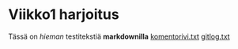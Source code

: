 # Viikko1 harjoitus
Tässä on *hieman* testitekstiä **markdownilla**
[komentorivi.txt](https://github.com/Jakoviz/ot-harjoitustyo/tree/master/laskarit/viikko1/komentorivi.txt)
[gitlog.txt](https://github.com/Jakoviz/ot-harjoitustyo/tree/master/laskarit/viikko1/gitlog.txt)

